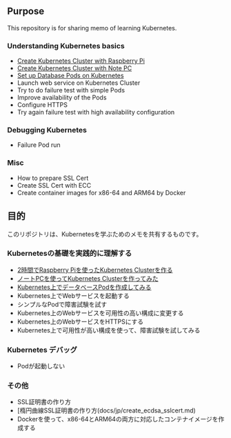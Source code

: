 ## Purpose
This repository is for sharing memo of learning Kubernetes.

### Understanding Kubernetes basics

- [Create Kubernetes Cluster with Raspberry Pi](docs/eng/configure_k3s_w_rasppi.md)
- [Create Kubernetes Cluster with Note PC](docs/jp/configure_k3s_w_notepc.md)
- [Set up Database Pods on Kubernetes](docs/jp/setup_db_pods.md)
- Launch web service on Kubernetes Cluster
- Try to do failure test with simple Pods
- Improve availability of the Pods
- Configure HTTPS
- Try again failure test with high availability configuration

### Debugging Kubernetes

- Failure Pod run

### Misc

- How to prepare SSL Cert
- Create SSL Cert with ECC
- Create container images for x86-64 and ARM64 by Docker


## 目的

このリポジトリは、Kubernetesを学ぶためのメモを共有するものです。

### Kubernetesの基礎を実践的に理解する

- [2時間でRaspberry Piを使ったKubernetes Clusterを作る](docs/jp/configure_k3s_w_rasppi.md)
- [ノートPCを使ってKubernetes Clusterを作ってみた](docs/jp/configure_k3s_w_notepc.md)
- [Kubernetes上でデータベースPodを作成してみる](docs/jp/setup_db_pods.md)
- Kubernetes上でWebサービスを起動する
- シンプルなPodで障害試験を試す
- Kubernetes上のWebサービスを可用性の高い構成に変更する
- Kubernetes上のWebサービスをHTTPSにする
- Kubernetes上で可用性が高い構成を使って、障害試験を試してみる

### Kubernetes デバッグ

- Podが起動しない

### その他

- SSL証明書の作り方
- [楕円曲線SSL証明書の作り方(docs/jp/create_ecdsa_sslcert.md)
- Dockerを使って、x86-64とARM64の両方に対応したコンテナイメージを作成する
